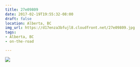 ```yaml
---
title: 27e09809
date: 2017-02-19T19:55:32-08:00
draft: false
location: Alberta, BC
img_url: https://d17enza3bfujl8.cloudfront.net/27e09809.jpg
tags:
- Alberta, BC
- on-the-road

---
```


![](https://d17enza3bfujl8.cloudfront.net/27e09809.jpg)
